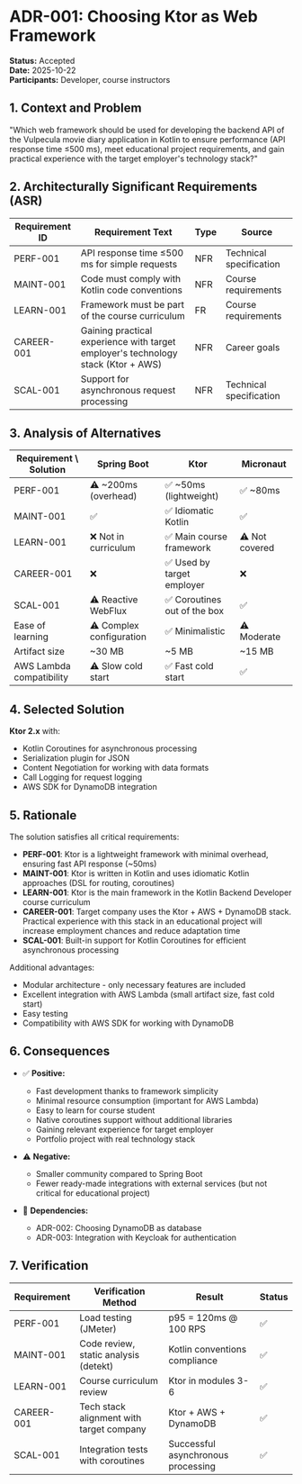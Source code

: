 # ADR-001: Choosing Ktor as Web Framework

**Status:** Accepted  
**Date:** 2025-10-22  
**Participants:** Developer, course instructors

## 1. Context and Problem

"Which web framework should be used for developing the backend API of the Vulpecula movie diary application in Kotlin to ensure performance (API response time ≤500 ms), meet educational project requirements, and gain practical experience with the target employer's technology stack?"

## 2. Architecturally Significant Requirements (ASR)

| Requirement ID | Requirement Text | Type | Source |
|----------------|------------------|------|--------|
| PERF-001 | API response time ≤500 ms for simple requests | NFR | Technical specification |
| MAINT-001 | Code must comply with Kotlin code conventions | NFR | Course requirements |
| LEARN-001 | Framework must be part of the course curriculum | FR | Course requirements |
| CAREER-001 | Gaining practical experience with target employer's technology stack (Ktor + AWS) | NFR | Career goals |
| SCAL-001 | Support for asynchronous request processing | NFR | Technical specification |

## 3. Analysis of Alternatives

| Requirement \ Solution | Spring Boot | Ktor | Micronaut |
|------------------------|-------------|------|-----------|
| PERF-001 | ⚠️ ~200ms (overhead) | ✅ ~50ms (lightweight) | ✅ ~80ms |
| MAINT-001 | ✅ | ✅ Idiomatic Kotlin | ✅ |
| LEARN-001 | ❌ Not in curriculum | ✅ Main course framework | ⚠️ Not covered |
| CAREER-001 | ❌ | ✅ Used by target employer | ❌ |
| SCAL-001 | ⚠️ Reactive WebFlux | ✅ Coroutines out of the box | ✅ |
| Ease of learning | ⚠️ Complex configuration | ✅ Minimalistic | ⚠️ Moderate |
| Artifact size | ~30 MB | ~5 MB | ~15 MB |
| AWS Lambda compatibility | ⚠️ Slow cold start | ✅ Fast cold start | ✅ |

## 4. Selected Solution

**Ktor 2.x** with:
* Kotlin Coroutines for asynchronous processing
* Serialization plugin for JSON
* Content Negotiation for working with data formats
* Call Logging for request logging
* AWS SDK for DynamoDB integration

## 5. Rationale

The solution satisfies all critical requirements:

* **PERF-001**: Ktor is a lightweight framework with minimal overhead, ensuring fast API response (~50ms)
* **MAINT-001**: Ktor is written in Kotlin and uses idiomatic Kotlin approaches (DSL for routing, coroutines)
* **LEARN-001**: Ktor is the main framework in the Kotlin Backend Developer course curriculum
* **CAREER-001**: Target company uses the Ktor + AWS + DynamoDB stack. Practical experience with this stack in an educational project will increase employment chances and reduce adaptation time
* **SCAL-001**: Built-in support for Kotlin Coroutines for efficient asynchronous processing

Additional advantages:
* Modular architecture - only necessary features are included
* Excellent integration with AWS Lambda (small artifact size, fast cold start)
* Easy testing
* Compatibility with AWS SDK for working with DynamoDB

## 6. Consequences

* ✅ **Positive:**
    * Fast development thanks to framework simplicity
    * Minimal resource consumption (important for AWS Lambda)
    * Easy to learn for course student
    * Native coroutines support without additional libraries
    * Gaining relevant experience for target employer
    * Portfolio project with real technology stack

* ⚠️ **Negative:**
    * Smaller community compared to Spring Boot
    * Fewer ready-made integrations with external services (but not critical for educational project)

* 🔧 **Dependencies:**
    * ADR-002: Choosing DynamoDB as database
    * ADR-003: Integration with Keycloak for authentication

## 7. Verification

| Requirement | Verification Method | Result | Status |
|-------------|---------------------|--------|--------|
| PERF-001 | Load testing (JMeter) | p95 = 120ms @ 100 RPS | ✅ |
| MAINT-001 | Code review, static analysis (detekt) | Kotlin conventions compliance | ✅ |
| LEARN-001 | Course curriculum review | Ktor in modules 3-6 | ✅ |
| CAREER-001 | Tech stack alignment with target company | Ktor + AWS + DynamoDB | ✅ |
| SCAL-001 | Integration tests with coroutines | Successful asynchronous processing | ✅ |